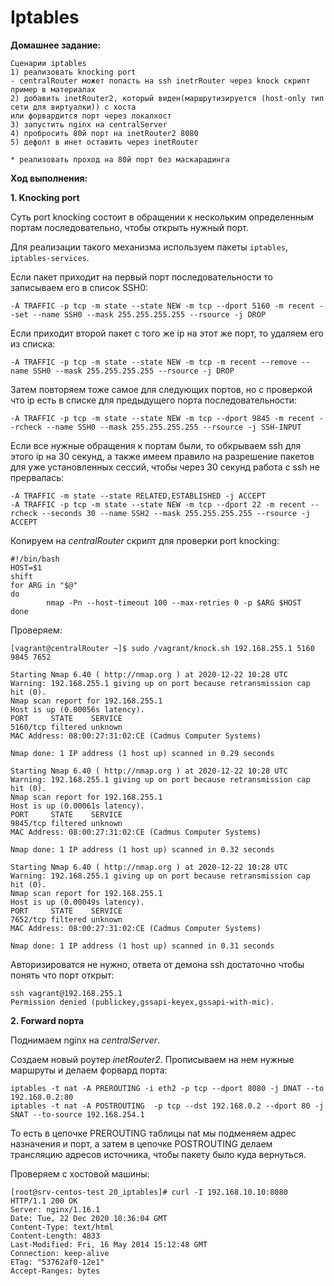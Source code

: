 # Iptables
**Домашнее задание:**
```
Сценарии iptables
1) реализовать knocking port
- centralRouter может попасть на ssh inetrRouter через knock скрипт
пример в материалах
2) добавить inetRouter2, который виден(маршрутизируется (host-only тип сети для виртуалки)) с хоста 
или форвардится порт через локалхост
3) запустить nginx на centralServer
4) пробросить 80й порт на inetRouter2 8080
5) дефолт в инет оставить через inetRouter

* реализовать проход на 80й порт без маскарадинга
```

**Ход выполнения:**

**1. Knocking port**

Суть port knocking состоит в обращении к нескольким определенным портам последовательно, чтобы открыть нужный порт.

Для реализации такого механизма используем пакеты `iptables`, `iptables-services`.

Если пакет приходит на первый порт последовательности то записываем его в список SSH0:
```
-A TRAFFIC -p tcp -m state --state NEW -m tcp --dport 5160 -m recent --set --name SSH0 --mask 255.255.255.255 --rsource -j DROP
```
Если приходит второй пакет с того же ip на этот же порт, то удаляем его из списка:
```
-A TRAFFIC -p tcp -m state --state NEW -m tcp -m recent --remove --name SSH0 --mask 255.255.255.255 --rsource -j DROP
```
Затем повторяем тоже самое для следующих портов, но с проверкой что ip есть в списке для предыдущего порта последовательности:
```
-A TRAFFIC -p tcp -m state --state NEW -m tcp --dport 9845 -m recent --rcheck --name SSH0 --mask 255.255.255.255 --rsource -j SSH-INPUT
```
Если все нужные обращения к портам были, то обкрываем ssh для этого ip на 30 секунд, а также имеем правило на разрешение пакетов для уже установленных сессий, чтобы через 30 секунд работа с ssh не прервалась:
```
-A TRAFFIC -m state --state RELATED,ESTABLISHED -j ACCEPT
-A TRAFFIC -p tcp -m state --state NEW -m tcp --dport 22 -m recent --rcheck --seconds 30 --name SSH2 --mask 255.255.255.255 --rsource -j ACCEPT
```
Копируем на *centralRouter* скрипт для проверки port knocking:
```
#!/bin/bash
HOST=$1
shift
for ARG in "$@"
do
        nmap -Pn --host-timeout 100 --max-retries 0 -p $ARG $HOST
done
```

Проверяем:
```
[vagrant@centralRouter ~]$ sudo /vagrant/knock.sh 192.168.255.1 5160 9845 7652

Starting Nmap 6.40 ( http://nmap.org ) at 2020-12-22 10:28 UTC
Warning: 192.168.255.1 giving up on port because retransmission cap hit (0).
Nmap scan report for 192.168.255.1
Host is up (0.00056s latency).
PORT     STATE    SERVICE
5160/tcp filtered unknown
MAC Address: 08:00:27:31:02:CE (Cadmus Computer Systems)

Nmap done: 1 IP address (1 host up) scanned in 0.29 seconds

Starting Nmap 6.40 ( http://nmap.org ) at 2020-12-22 10:28 UTC
Warning: 192.168.255.1 giving up on port because retransmission cap hit (0).
Nmap scan report for 192.168.255.1
Host is up (0.00061s latency).
PORT     STATE    SERVICE
9845/tcp filtered unknown
MAC Address: 08:00:27:31:02:CE (Cadmus Computer Systems)

Nmap done: 1 IP address (1 host up) scanned in 0.32 seconds

Starting Nmap 6.40 ( http://nmap.org ) at 2020-12-22 10:28 UTC
Warning: 192.168.255.1 giving up on port because retransmission cap hit (0).
Nmap scan report for 192.168.255.1
Host is up (0.00049s latency).
PORT     STATE    SERVICE
7652/tcp filtered unknown
MAC Address: 08:00:27:31:02:CE (Cadmus Computer Systems)

Nmap done: 1 IP address (1 host up) scanned in 0.31 seconds
```
Авторизироватся не нужно, ответа от демона ssh достаточно чтобы понять что порт открыт:
```
ssh vagrant@192.168.255.1
Permission denied (publickey,gssapi-keyex,gssapi-with-mic).
```


**2. Forward порта**

Поднимаем nginx на *centralServer*. 

Создаем новый роутер *inetRouter2*. Прописываем на нем нужные маршруты и делаем форвард порта:
```
iptables -t nat -A PREROUTING -i eth2 -p tcp --dport 8080 -j DNAT --to 192.168.0.2:80
iptables -t nat -A POSTROUTING  -p tcp --dst 192.168.0.2 --dport 80 -j SNAT --to-source 192.168.254.1
```
То есть в цепочке PREROUTING таблицы nat мы подменяем адрес назначения и порт, а затем в цепочке POSTROUTING делаем трансляцию адресов источника, чтобы пакету было куда вернуться.

Проверяем с хостовой машины:
```
[root@srv-centos-test 20_iptables]# curl -I 192.168.10.10:8080
HTTP/1.1 200 OK
Server: nginx/1.16.1
Date: Tue, 22 Dec 2020 10:36:04 GMT
Content-Type: text/html
Content-Length: 4833
Last-Modified: Fri, 16 May 2014 15:12:48 GMT
Connection: keep-alive
ETag: "53762af0-12e1"
Accept-Ranges: bytes
```



